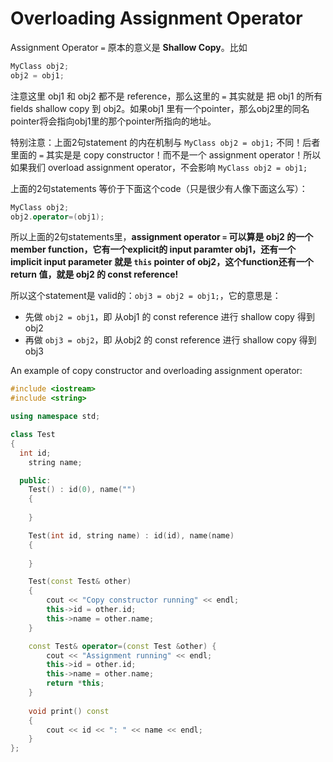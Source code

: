 # Overloading Assignment Operator

Assignment Operator `=` 原本的意义是 **Shallow Copy**。比如
```cpp
MyClass obj2;
obj2 = obj1;
````
注意这里 obj1 和 obj2 都不是 reference，那么这里的 `=` 其实就是 把 obj1 的所有 fields shallow copy 到 obj2。如果obj1 里有一个pointer，那么obj2里的同名pointer将会指向obj1里的那个pointer所指向的地址。

特别注意：上面2句statement 的内在机制与 `MyClass obj2 = obj1;` 不同！后者里面的 `=` 其实是是 copy constructor！而不是一个 assignment operator！所以如果我们 overload assignment operator，不会影响 `MyClass obj2 = obj1;`

上面的2句statements 等价于下面这个code（只是很少有人像下面这么写）：
```cpp
MyClass obj2;
obj2.operator=(obj1);
```

所以上面的2句statements里，**assignment operator `=` 可以算是 obj2 的一个member function，它有一个explicit的 input paramter obj1，还有一个 implicit input parameter 就是 `this` pointer of obj2，这个function还有一个return 值，就是 obj2 的 const reference!** 

所以这个statement是 valid的：`obj3 = obj2 = obj1;`，它的意思是：
* 先做 `obj2 = obj1`，即 从obj1 的 const reference 进行 shallow copy 得到 obj2
* 再做 `obj3 = obj2`，即 从obj2 的 const reference 进行 shallow copy 得到 obj3

An example of copy constructor and overloading assignment operator:
```cpp
#include <iostream>
#include <string>

using namespace std;

class Test
{
  int id; 
	string name;

  public:
	Test() : id(0), name("")
	{
		
	}

	Test(int id, string name) : id(id), name(name)
	{
		
	}

	Test(const Test& other)
	{
		cout << "Copy constructor running" << endl;
		this->id = other.id;
		this->name = other.name;
	}

	const Test& operator=(const Test &other) {
		cout << "Assignment running" << endl;
		this->id = other.id;
		this->name = other.name;
		return *this;
	}
	
	void print() const
	{
		cout << id << ": " << name << endl;
	}
};
```
